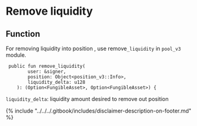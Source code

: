 # Remove liquidity

## Function

For removing liquidity into position , use remove`_liquidity` in `pool_v3` module.

```
 public fun remove_liquidity(
        user: &signer,
        position: Object<position_v3::Info>,
        liquidity_delta: u128
    ): (Option<FungibleAsset>, Option<FungibleAsset>) {
```

`liquidity_delta`: liquidity amount desired to remove out position





{% include "../../../.gitbook/includes/disclaimer-description-on-footer.md" %}
